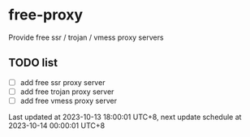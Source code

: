 
# free-proxy
Provide free ssr / trojan / vmess proxy servers


## TODO list
- [ ] add free ssr proxy server
- [ ] add free trojan proxy server
- [ ] add free vmess proxy server

Last updated at 2023-10-13 18:00:01 UTC+8, next update schedule at 2023-10-14 00:00:01 UTC+8

